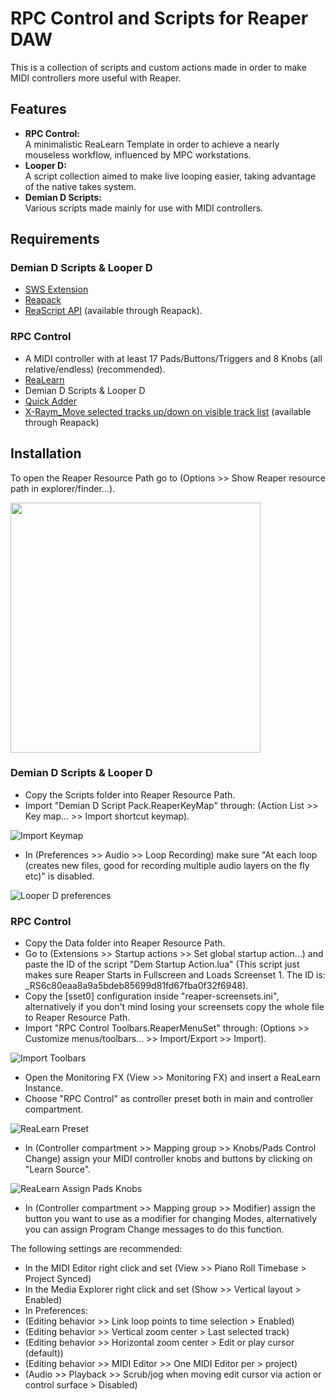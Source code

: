 # RPC Control and Scripts for Reaper DAW
This is a collection of scripts and custom actions made in order to make MIDI controllers more useful with Reaper.  

## Features
* **RPC Control:**  
  A minimalistic ReaLearn Template in order to achieve a nearly mouseless workflow, influenced by MPC workstations.  
* **Looper D:**  
  A script collection aimed to make live looping easier, taking advantage of the native takes system.
* **Demian D Scripts:**  
  Various scripts made mainly for use with MIDI controllers.
  
## Requirements
### Demian D Scripts & Looper D
* [SWS Extension](https://www.sws-extension.org/)
* [Reapack](https://reapack.com/)
* [ReaScript API](https://forum.cockos.com/showthread.php?t=212174) (available through Reapack).

### RPC Control
* A MIDI controller with at least 17 Pads/Buttons/Triggers and 8 Knobs (all relative/endless) (recommended).
* [ReaLearn](https://www.helgoboss.org/projects/realearn/)
* Demian D Scripts & Looper D
* [Quick Adder](https://forum.cockos.com/showthread.php?t=232928)
* [X-Raym_Move selected tracks up/down on visible track list](https://forum.cockos.com/showthread.php?t=178071) (available through Reapack)

## Installation
To open the Reaper Resource Path go to (Options >> Show Reaper resource path in explorer/finder...).  

<a href="url"><img src="https://user-images.githubusercontent.com/113860974/191146302-e6bc7f96-15f2-4317-b8bf-177025e5368c.jpg" align="center" width="400" ></a>


### Demian D Scripts & Looper D
* Copy the Scripts folder into Reaper Resource Path.
* Import "Demian D Script Pack.ReaperKeyMap" through: (Action List >> Key map... >> Import shortcut keymap).  

![Import Keymap](https://user-images.githubusercontent.com/113860974/191146345-0d6454f5-3a74-41f0-927d-9cdbc70c0bfb.jpg)

* In (Preferences >> Audio >> Loop Recording)  make sure "At each loop (creates new files, good for recording multiple audio layers on the fly etc)" is disabled.

![Looper D preferences](https://user-images.githubusercontent.com/113860974/191147958-3a531ecc-dfa0-415e-a4f6-1834cdb37cb2.jpg)

### RPC Control
* Copy the Data folder into Reaper Resource Path.
* Go to (Extensions >> Startup actions >> Set global startup action...) and paste the ID of the script "Dem Startup Action.lua" (This script just makes sure Reaper Starts in Fullscreen and Loads Screenset 1. The ID is: _RS6c80eaa8a9a5bdeb85699d81fd67fba0f32f6948).  
* Copy the [sset0] configuration inside "reaper-screensets.ini", alternatively if you don't mind losing your screensets copy the whole file to Reaper Resource Path.
* Import "RPC Control Toolbars.ReaperMenuSet" through: (Options >> Customize menus/toolbars... >> Import/Export >> Import).

![Import Toolbars](https://user-images.githubusercontent.com/113860974/191152689-1eebc6ba-a137-46e6-b8e5-56185eadf565.jpg)

* Open the Monitoring FX (View >> Monitoring FX) and insert a ReaLearn Instance.
* Choose "RPC Control" as controller preset both in main and controller compartment.

![ReaLearn Preset](https://user-images.githubusercontent.com/113860974/191152761-4925c86a-cacb-49d6-941d-784ca8f2858b.jpg)

* In (Controller compartment >> Mapping group >> Knobs/Pads Control Change) assign your MIDI controller knobs and buttons by clicking on "Learn Source".

![ReaLearn Assign Pads Knobs](https://user-images.githubusercontent.com/113860974/191152778-e661e1f2-5b9b-407e-8acb-f5b0068a5d68.jpg)

* In (Controller compartment >> Mapping group >> Modifier) assign the button you want to use as a modifier for changing Modes, alternatively you can assign Program Change messages to do this function.  

The following settings are recommended:
* In the MIDI Editor right click and set (View >> Piano Roll Timebase > Project Synced)
* In the Media Explorer right click and set (Show >> Vertical layout > Enabled)
* In Preferences:
* (Editing behavior >> Link loop points to time selection > Enabled)
* (Editing behavior >> Vertical zoom center > Last selected track)
* (Editing behavior >> Horizontal zoom center > Edit or play cursor (default))
* (Editing behavior >> MIDI Editor >> One MIDI Editor per > project)
* (Audio >> Playback >> Scrub/jog when moving edit cursor via action or control surface > Disabled)






